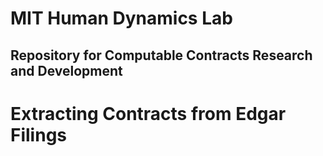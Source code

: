 # MIT Human Dynamics Lab 
## Repository for Computable Contracts Research and Development 

# Extracting Contracts from Edgar Filings 

